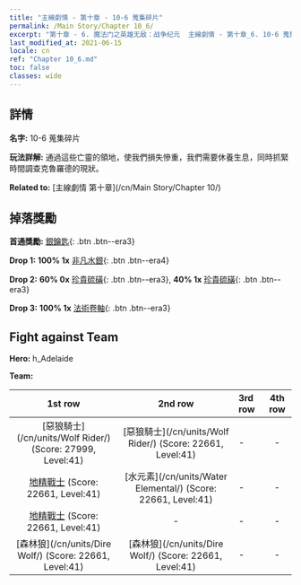 ```yaml
---
title: "主線劇情 - 第十章 - 10-6 蒐集碎片"
permalink: /Main Story/Chapter 10_6/
excerpt: "第十章 - 6. 魔法门之英雄无敌：战争纪元  主線劇情 - 第十章_6. 10-6 蒐集碎片"
last_modified_at: 2021-06-15
locale: cn
ref: "Chapter 10_6.md"
toc: false
classes: wide
---
```


## 詳情

 **名字:** 10-6 蒐集碎片

 **玩法詳解:** 通過這些亡靈的領地，使我們損失慘重，我們需要休養生息，同時抓緊時間調查克魯羅德的現狀。

 **Related to:** [主線劇情 第十章](/cn/Main Story/Chapter 10/)

## 掉落獎勵

 **首通獎勵:** [銀鑰匙](/cn/Items/con_693/){: .btn .btn--era3}

 **Drop 1:** **100% 1x** [非凡水銀](/cn/Items/mat_35/){: .btn .btn--era4}

 **Drop 2:** **60% 0x** [珍貴硫磺](/cn/Items/mat_29/){: .btn .btn--era3}, **40% 1x** [珍貴硫磺](/cn/Items/mat_29/){: .btn .btn--era3}

 **Drop 3:** **100% 1x** [法術卷軸](/cn/Items/con_694/){: .btn .btn--era3}


## Fight against Team
 **Hero:** h_Adelaide

 **Team:**


  | 1st row | 2nd row | 3rd row | 4th row |
  |:----:|:----:|:----|:----:|
  | [惡狼騎士](/cn/units/Wolf Rider/) (Score: 27999, Level:41)  | [惡狼騎士](/cn/units/Wolf Rider/) (Score: 22661, Level:41)  | - | - |
  | [地精戰士](/cn/units/Goblin/) (Score: 22661, Level:41)  | [水元素](/cn/units/Water Elemental/) (Score: 22661, Level:41)  | - | - |
  | [地精戰士](/cn/units/Goblin/) (Score: 22661, Level:41)  | - | - | - |
  | [森林狼](/cn/units/Dire Wolf/) (Score: 22661, Level:41)  | [森林狼](/cn/units/Dire Wolf/) (Score: 22661, Level:41)  | - | - |


